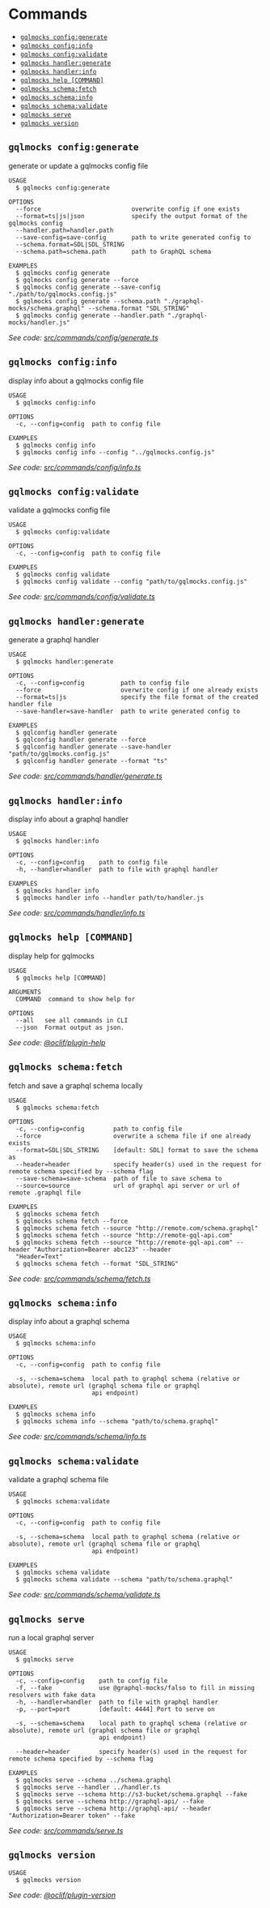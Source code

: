 # Commands
<!-- commands -->
* [`gqlmocks config:generate`](#gqlmocks-configgenerate)
* [`gqlmocks config:info`](#gqlmocks-configinfo)
* [`gqlmocks config:validate`](#gqlmocks-configvalidate)
* [`gqlmocks handler:generate`](#gqlmocks-handlergenerate)
* [`gqlmocks handler:info`](#gqlmocks-handlerinfo)
* [`gqlmocks help [COMMAND]`](#gqlmocks-help-command)
* [`gqlmocks schema:fetch`](#gqlmocks-schemafetch)
* [`gqlmocks schema:info`](#gqlmocks-schemainfo)
* [`gqlmocks schema:validate`](#gqlmocks-schemavalidate)
* [`gqlmocks serve`](#gqlmocks-serve)
* [`gqlmocks version`](#gqlmocks-version)

## `gqlmocks config:generate`

generate or update a gqlmocks config file

```
USAGE
  $ gqlmocks config:generate

OPTIONS
  --force                         overwrite config if one exists
  --format=ts|js|json             specify the output format of the gqlmocks config
  --handler.path=handler.path
  --save-config=save-config       path to write generated config to
  --schema.format=SDL|SDL_STRING
  --schema.path=schema.path       path to GraphQL schema

EXAMPLES
  $ gqlmocks config generate
  $ gqlmocks config generate --force
  $ gqlmocks config generate --save-config "./path/to/gqlmocks.config.js"
  $ gqlmocks config generate --schema.path "./graphql-mocks/schema.graphql" --schema.format "SDL_STRING"
  $ gqlmocks config generate --handler.path "./graphql-mocks/handler.js"
```

_See code: [src/commands/config/generate.ts](https://github.com/graphql-mocks/graphql-mocks/blob/main/packages/cli/src/commands/config/generate.ts)_

## `gqlmocks config:info`

display info about a gqlmocks config file

```
USAGE
  $ gqlmocks config:info

OPTIONS
  -c, --config=config  path to config file

EXAMPLES
  $ gqlmocks config info
  $ gqlmocks config info --config "../gqlmocks.config.js"
```

_See code: [src/commands/config/info.ts](https://github.com/graphql-mocks/graphql-mocks/blob/main/packages/cli/src/commands/config/info.ts)_

## `gqlmocks config:validate`

validate a gqlmocks config file

```
USAGE
  $ gqlmocks config:validate

OPTIONS
  -c, --config=config  path to config file

EXAMPLES
  $ gqlmocks config validate
  $ gqlmocks config validate --config "path/to/gqlmocks.config.js"
```

_See code: [src/commands/config/validate.ts](https://github.com/graphql-mocks/graphql-mocks/blob/main/packages/cli/src/commands/config/validate.ts)_

## `gqlmocks handler:generate`

generate a graphql handler

```
USAGE
  $ gqlmocks handler:generate

OPTIONS
  -c, --config=config          path to config file
  --force                      overwrite config if one already exists
  --format=ts|js               specify the file format of the created handler file
  --save-handler=save-handler  path to write generated config to

EXAMPLES
  $ gqlconfig handler generate
  $ gqlconfig handler generate --force
  $ gqlconfig handler generate --save-handler "path/to/gqlmocks.config.js"
  $ gqlconfig handler generate --format "ts"
```

_See code: [src/commands/handler/generate.ts](https://github.com/graphql-mocks/graphql-mocks/blob/main/packages/cli/src/commands/handler/generate.ts)_

## `gqlmocks handler:info`

display info about a graphql handler

```
USAGE
  $ gqlmocks handler:info

OPTIONS
  -c, --config=config    path to config file
  -h, --handler=handler  path to file with graphql handler

EXAMPLES
  $ gqlmocks handler info
  $ gqlmocks handler info --handler path/to/handler.js
```

_See code: [src/commands/handler/info.ts](https://github.com/graphql-mocks/graphql-mocks/blob/main/packages/cli/src/commands/handler/info.ts)_

## `gqlmocks help [COMMAND]`

display help for gqlmocks

```
USAGE
  $ gqlmocks help [COMMAND]

ARGUMENTS
  COMMAND  command to show help for

OPTIONS
  --all   see all commands in CLI
  --json  Format output as json.
```

_See code: [@oclif/plugin-help](https://github.com/oclif/plugin-help/blob/v5.0.0/src/commands/help.ts)_

## `gqlmocks schema:fetch`

fetch and save a graphql schema locally

```
USAGE
  $ gqlmocks schema:fetch

OPTIONS
  -c, --config=config        path to config file
  --force                    overwrite a schema file if one already exists
  --format=SDL|SDL_STRING    [default: SDL] format to save the schema as
  --header=header            specify header(s) used in the request for remote schema specified by --schema flag
  --save-schema=save-schema  path of file to save schema to
  --source=source            url of graphql api server or url of remote .graphql file

EXAMPLES
  $ gqlmocks schema fetch
  $ gqlmocks schema fetch --force
  $ gqlmocks schema fetch --source "http://remote.com/schema.graphql"
  $ gqlmocks schema fetch --source "http://remote-gql-api.com"
  $ gqlmocks schema fetch --source "http://remote-gql-api.com" --header "Authorization=Bearer abc123" --header 
  "Header=Text"
  $ gqlmocks schema fetch --format "SDL_STRING"
```

_See code: [src/commands/schema/fetch.ts](https://github.com/graphql-mocks/graphql-mocks/blob/main/packages/cli/src/commands/schema/fetch.ts)_

## `gqlmocks schema:info`

display info about a graphql schema

```
USAGE
  $ gqlmocks schema:info

OPTIONS
  -c, --config=config  path to config file

  -s, --schema=schema  local path to graphql schema (relative or absolute), remote url (graphql schema file or graphql
                       api endpoint)

EXAMPLES
  $ gqlmocks schema info
  $ gqlmocks schema info --schema "path/to/schema.graphql"
```

_See code: [src/commands/schema/info.ts](https://github.com/graphql-mocks/graphql-mocks/blob/main/packages/cli/src/commands/schema/info.ts)_

## `gqlmocks schema:validate`

validate a graphql schema file

```
USAGE
  $ gqlmocks schema:validate

OPTIONS
  -c, --config=config  path to config file

  -s, --schema=schema  local path to graphql schema (relative or absolute), remote url (graphql schema file or graphql
                       api endpoint)

EXAMPLES
  $ gqlmocks schema validate
  $ gqlmocks schema validate --schema "path/to/schema.graphql"
```

_See code: [src/commands/schema/validate.ts](https://github.com/graphql-mocks/graphql-mocks/blob/main/packages/cli/src/commands/schema/validate.ts)_

## `gqlmocks serve`

run a local graphql server

```
USAGE
  $ gqlmocks serve

OPTIONS
  -c, --config=config    path to config file
  -f, --fake             use @graphql-mocks/falso to fill in missing resolvers with fake data
  -h, --handler=handler  path to file with graphql handler
  -p, --port=port        [default: 4444] Port to serve on

  -s, --schema=schema    local path to graphql schema (relative or absolute), remote url (graphql schema file or graphql
                         api endpoint)

  --header=header        specify header(s) used in the request for remote schema specified by --schema flag

EXAMPLES
  $ gqlmocks serve --schema ../schema.graphql
  $ gqlmocks serve --handler ../handler.ts
  $ gqlmocks serve --schema http://s3-bucket/schema.graphql --fake
  $ gqlmocks serve --schema http://graphql-api/ --fake
  $ gqlmocks serve --schema http://graphql-api/ --header "Authorization=Bearer token" --fake
```

_See code: [src/commands/serve.ts](https://github.com/graphql-mocks/graphql-mocks/blob/main/packages/cli/src/commands/serve.ts)_

## `gqlmocks version`

```
USAGE
  $ gqlmocks version
```

_See code: [@oclif/plugin-version](https://github.com/oclif/plugin-version/blob/v1.0.4/src/commands/version.ts)_
<!-- commandsstop -->

